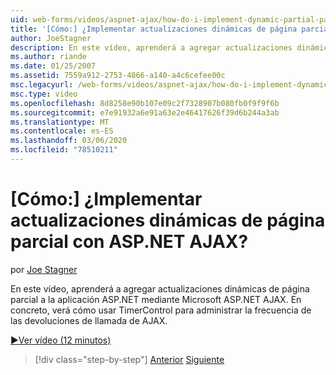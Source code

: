 ```yaml
---
uid: web-forms/videos/aspnet-ajax/how-do-i-implement-dynamic-partial-page-updates-with-aspnet-ajax
title: '[Cómo:] ¿Implementar actualizaciones dinámicas de página parcial con ASP.NET AJAX? | Microsoft Docs'
author: JoeStagner
description: En este vídeo, aprenderá a agregar actualizaciones dinámicas de página parcial a la aplicación ASP.NET mediante Microsoft ASP.NET AJAX.
ms.author: riande
ms.date: 01/25/2007
ms.assetid: 7559a912-2753-4866-a140-a4c6cefee00c
msc.legacyurl: /web-forms/videos/aspnet-ajax/how-do-i-implement-dynamic-partial-page-updates-with-aspnet-ajax
msc.type: video
ms.openlocfilehash: 8d8258e90b107e09c2f7328907b080fb0f9f9f6b
ms.sourcegitcommit: e7e91932a6e91a63e2e46417626f39d6b244a3ab
ms.translationtype: MT
ms.contentlocale: es-ES
ms.lasthandoff: 03/06/2020
ms.locfileid: "78510211"
---
```

# <a name="how-do-i-implement-dynamic-partial-page-updates-with-aspnet-ajax"></a>[Cómo:] ¿Implementar actualizaciones dinámicas de página parcial con ASP.NET AJAX?

por [Joe Stagner](https://github.com/JoeStagner)

En este vídeo, aprenderá a agregar actualizaciones dinámicas de página parcial a la aplicación ASP.NET mediante Microsoft ASP.NET AJAX. En concreto, verá cómo usar TimerControl para administrar la frecuencia de las devoluciones de llamada de AJAX.

[&#9654;Ver vídeo (12 minutos)](https://channel9.msdn.com/Blogs/ASP-NET-Site-Videos/how-do-i-implement-dynamic-partial-page-updates-with-aspnet-ajax)

> [!div class="step-by-step"]
> [Anterior](how-do-i-get-started-with-aspnet-ajax.md)
> [Siguiente](how-do-i-make-client-side-network-callbacks-with-aspnet-ajax.md)
